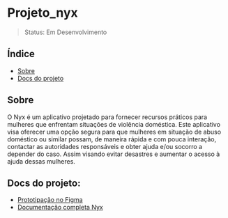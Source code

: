 # Projeto_nyx

>Status: Em Desenvolvimento

## Índice
+ [Sobre](#sobre)
+ [Docs do projeto](#docs)

## Sobre <a name = "sobre"></a>
O Nyx é um aplicativo projetado para fornecer recursos práticos para mulheres que enfrentam situações de violência doméstica. Este aplicativo visa oferecer uma opção segura para que mulheres em situação de abuso doméstico ou similar possam, de maneira rápida e com pouca interação, contactar as autoridades responsáveis e obter ajuda e/ou socorro a depender do caso. Assim visando evitar desastres e aumentar o acesso à ajuda dessas mulheres.

## Docs do projeto: <a name = "docs"></a>
- <a href="https://www.figma.com/file/HpFzkWQf5vfNp6Lr6c9A31/App---bot%C3%A3o-de-emerg%C3%AAncia?type=design&node-id=95-10&mode=design&t=aXH4iV3Mbut2ARLe-0">Prototipação no Figma</a>
- <a href="https://docs.google.com/document/d/1t96_3BCrD7cRMJYsNcjq7eo4mpINpd7WwhXfMQYndGs/edit#heading=h.s4k1pwb67xfj">Documentação completa Nyx</a>
